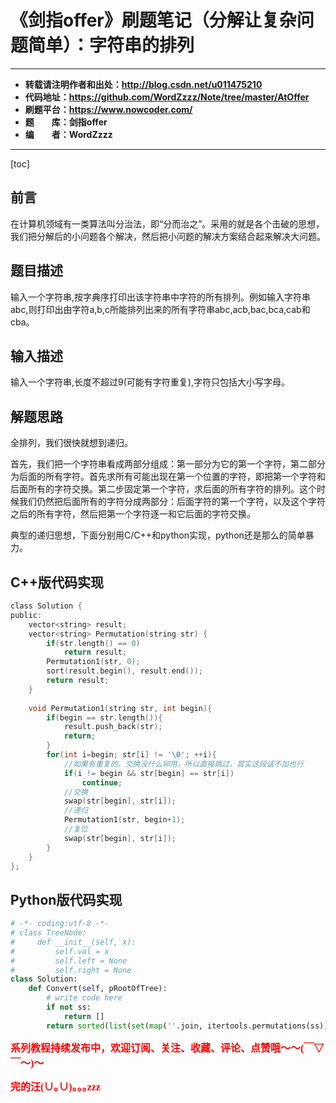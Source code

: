 # 《剑指offer》刷题笔记（分解让复杂问题简单）：字符串的排列

----------

- **转载请注明作者和出处：http://blog.csdn.net/u011475210**
- **代码地址：https://github.com/WordZzzz/Note/tree/master/AtOffer**
- **刷题平台：https://www.nowcoder.com/**
- **题&emsp;&emsp;库：剑指offer**
- **编&emsp;&emsp;者：WordZzzz**

----------

[toc]

## 前言

在计算机领域有一类算法叫分治法，即“分而治之”。采用的就是各个击破的思想，我们把分解后的小问题各个解决，然后把小问题的解决方案结合起来解决大问题。

## 题目描述

输入一个字符串,按字典序打印出该字符串中字符的所有排列。例如输入字符串abc,则打印出由字符a,b,c所能排列出来的所有字符串abc,acb,bac,bca,cab和cba。

## 输入描述

输入一个字符串,长度不超过9(可能有字符重复),字符只包括大小写字母。

## 解题思路

全排列，我们很快就想到递归。

首先，我们把一个字符串看成两部分组成：第一部分为它的第一个字符，第二部分为后面的所有字符。首先求所有可能出现在第一个位置的字符，即把第一个字符和后面所有的字符交换。第二步固定第一个字符，求后面的所有字符的排列。这个时候我们仍然把后面所有的字符分成两部分：后面字符的第一个字符，以及这个字符之后的所有字符，然后把第一个字符逐一和它后面的字符交换。

典型的递归思想，下面分别用C/C++和python实现，python还是那么的简单暴力。


## C++版代码实现

```c
class Solution {
public:
    vector<string> result;
    vector<string> Permutation(string str) {
        if(str.length() == 0)
            return result;
        Permutation1(str, 0);
        sort(result.begin(), result.end());
        return result;
    }
    
    void Permutation1(string str, int begin){
        if(begin == str.length()){
            result.push_back(str);
            return;
        }
        for(int i=begin; str[i] != '\0'; ++i){
            //如果有重复的，交换没什么卵用，所以直接跳过，其实这段话不加也行
            if(i != begin && str[begin] == str[i])
                continue;
            //交换
            swap(str[begin], str[i]);
            //递归
            Permutation1(str, begin+1);
            //复位
            swap(str[begin], str[i]);
        }
    }
};
```

## Python版代码实现

```python
# -*- coding:utf-8 -*-
# class TreeNode:
#     def __init__(self, x):
#         self.val = x
#         self.left = None
#         self.right = None
class Solution:
    def Convert(self, pRootOfTree):
        # write code here
        if not ss:
            return []
        return sorted(list(set(map(''.join, itertools.permutations(ss)))))
```

**<font color="red" size=3 face="仿宋">系列教程持续发布中，欢迎订阅、关注、收藏、评论、点赞哦～～(￣▽￣～)～</font>**

**<font color="red" size=3 face="仿宋">完的汪(∪｡∪)｡｡｡zzz</font>**